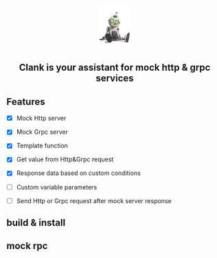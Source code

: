 <p align="center">
  <img src="/clank.png" height="100">
  <h2 align="center">
    Clank is your assistant for mock http & grpc services
  </h2>
</p>

## Features

- [x] Mock Http server 
- [x] Mock Grpc server
- [x] Template function
- [x] Get value from Http&Grpc request
- [x] Response data based on custom conditions
- [ ] Custom variable parameters
- [ ] Send Http or Grpc request after mock server response  


## build & install


## mock rpc
